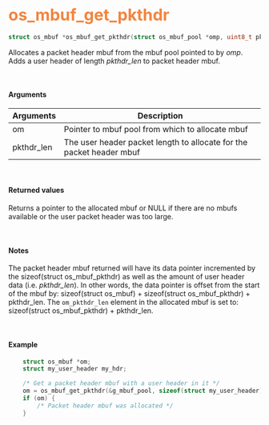 ## <font color="#F2853F" style="font-size:24pt">os_mbuf_get_pkthdr</font>

```c
struct os_mbuf *os_mbuf_get_pkthdr(struct os_mbuf_pool *omp, uint8_t pkthdr_len);
```

Allocates a packet header mbuf from the mbuf pool pointed to by *omp*. Adds a user header of length *pkthdr_len* to packet header mbuf.

<br>

#### Arguments

| Arguments | Description |
|-----------|-------------|
| om | Pointer to mbuf pool from which to allocate mbuf |
| pkthdr_len | The user header packet length to allocate for the packet header mbuf |

<br>

#### Returned values

Returns a pointer to the allocated mbuf or NULL if there are no mbufs available or the user packet header was too large.

<br>

#### Notes
The packet header mbuf returned will have its data pointer incremented by the sizeof(struct os_mbuf_pkthdr) as well as the amount of user header data (i.e. *pkthdr_len*). In other words, the data pointer is offset from the start of the mbuf by: sizeof(struct os_mbuf) + sizeof(struct os_mbuf_pkthdr) + pkthdr_len. The `om_pkthdr_len` element in the allocated mbuf is set to: sizeof(struct os_mbuf_pkthdr) + pkthdr_len.

<br>

#### Example

```c
	struct os_mbuf *om;
    struct my_user_header my_hdr;

    /* Get a packet header mbuf with a user header in it */
    om = os_mbuf_get_pkthdr(&g_mbuf_pool, sizeof(struct my_user_header));
    if (om) {
        /* Packet header mbuf was allocated */
    }
```


